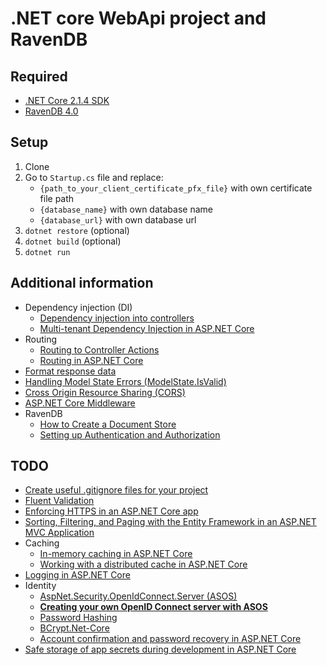 # .NET core WebApi project and RavenDB

## Required

* [.NET Core 2.1.4 SDK](https://www.microsoft.com/net/download/thank-you/dotnet-sdk-2.1.4-windows-x64-installer)
* [RavenDB 4.0](https://ravendb.net/)

## Setup

1.  Clone
1.  Go to `Startup.cs` file and replace:
    * `{path_to_your_client_certificate_pfx_file}` with own certificate file path
    * `{database_name}` with own database name
    * `{database_url}` with own database url
1.  `dotnet restore` (optional)
1.  `dotnet build` (optional)
1.  `dotnet run`

## Additional information

* Dependency injection (DI)
  * [Dependency injection into controllers](https://docs.microsoft.com/en-us/aspnet/core/mvc/controllers/dependency-injection)
  * [Multi-tenant Dependency Injection in ASP.NET Core](http://benfoster.io/blog/asp-net-core-dependency-injection-multi-tenant)
* Routing
  * [Routing to Controller Actions](https://docs.microsoft.com/en-us/aspnet/core/mvc/controllers/routing)
  * [Routing in ASP.NET Core](https://docs.microsoft.com/en-us/aspnet/core/fundamentals/routing)
* [Format response data](https://docs.microsoft.com/en-us/aspnet/core/mvc/models/formatting)
* [Handling Model State Errors (ModelState.IsValid)](https://docs.microsoft.com/en-us/aspnet/core/mvc/models/validation#handling-model-state-errors)
* [Cross Origin Resource Sharing (CORS)](https://docs.microsoft.com/en-us/aspnet/core/security/cors)
* [ASP.NET Core Middleware](https://docs.microsoft.com/en-us/aspnet/core/fundamentals/middleware/index?tabs=aspnetcore2x)
* RavenDB
  * [How to Create a Document Store](https://ravendb.net/docs/article-page/4.0/csharp/client-api/creating-document-store)
  * [Setting up Authentication and Authorization](https://ravendb.net/docs/article-page/4.0/csharp/client-api/setting-up-authentication-and-authorization)

## TODO

* [Create useful .gitignore files for your project](https://www.gitignore.io/)
* [Fluent Validation](https://github.com/JeremySkinner/FluentValidation)
* [Enforcing HTTPS in an ASP.NET Core app](https://docs.microsoft.com/en-us/aspnet/core/security/enforcing-ssl)
* [Sorting, Filtering, and Paging with the Entity Framework in an ASP.NET MVC Application](https://docs.microsoft.com/en-us/aspnet/mvc/overview/getting-started/getting-started-with-ef-using-mvc/sorting-filtering-and-paging-with-the-entity-framework-in-an-asp-net-mvc-application)
* Caching
  * [In-memory caching in ASP.NET Core](https://docs.microsoft.com/en-us/aspnet/core/performance/caching/memory)
  * [Working with a distributed cache in ASP.NET Core](https://docs.microsoft.com/en-us/aspnet/core/performance/caching/distributed)
* [Logging in ASP.NET Core](https://docs.microsoft.com/en-us/aspnet/core/fundamentals/logging/?tabs=aspnetcore2x)
* Identity
  * [AspNet.Security.OpenIdConnect.Server (ASOS)](https://github.com/aspnet-contrib/AspNet.Security.OpenIdConnect.Server)
  * [**Creating your own OpenID Connect server with ASOS**](http://kevinchalet.com/2016/07/13/creating-your-own-openid-connect-server-with-asos-introduction/)
  * [Password Hashing](https://docs.microsoft.com/en-us/aspnet/core/security/data-protection/consumer-apis/password-hashing)
  * [BCrypt.Net-Core](https://github.com/neoKushan/BCrypt.Net-Core)
  * [Account confirmation and password recovery in ASP.NET Core](https://docs.microsoft.com/en-us/aspnet/core/security/authentication/accconfirm?tabs=aspnetcore2x)
* [Safe storage of app secrets during development in ASP.NET Core](https://docs.microsoft.com/en-us/aspnet/core/security/app-secrets?tabs=visual-studio)
